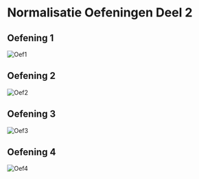 # Normalisatie Oefeningen Deel 2
## Oefening 1
![Oef1](./afb/normalisatie/deel2_1.png)
## Oefening 2
![Oef2](./afb/normalisatie/deel2_2.png)
## Oefening 3
![Oef3](./afb/normalisatie/deel2_3.png)
## Oefening 4
![Oef4](./afb/normalisatie/deel2_4.png)